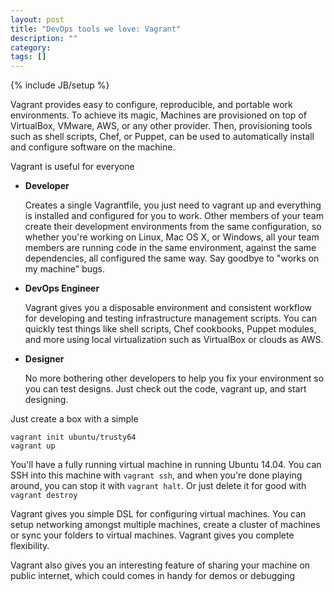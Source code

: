 ```yaml
---
layout: post
title: "DevOps tools we love: Vagrant"
description: ""
category: 
tags: []
---
```

{% include JB/setup %}

Vagrant provides easy to configure, reproducible, and portable work environments.
To achieve its magic, Machines are provisioned on top of VirtualBox, VMware, AWS, or any other provider.
Then, provisioning tools such as shell scripts, Chef, or Puppet, can be used to automatically install and configure software on the machine.

Vagrant is useful for everyone

* **Developer**

  Creates a single Vagrantfile, you just need to vagrant up and everything is installed and configured for you to work.
  Other members of your team create their development environments from the same configuration, so whether you're working on Linux, Mac OS X, or Windows, all your team members are running code in the same environment, against the same dependencies, all configured the same way.
  Say goodbye to "works on my machine" bugs.

* **DevOps Engineer**

  Vagrant gives you a disposable environment and consistent workflow for developing and testing infrastructure management scripts.
  You can quickly test things like shell scripts, Chef cookbooks, Puppet modules, and more using local virtualization such as VirtualBox or clouds as AWS.

* **Designer**

  No more bothering other developers to help you fix your environment so you can test designs. Just check out the code, vagrant up, and start designing.

Just create a box with a simple

```
vagrant init ubuntu/trusty64
vagrant up
```

You'll have a fully running virtual machine in running Ubuntu 14.04.
You can SSH into this machine with ```vagrant ssh```, and when you're done playing around, you can stop it with ```vagrant halt```.
Or just delete it for good with ```vagrant destroy```

Vagrant gives you simple DSL for configuring virtual machines.
You can setup networking amongst multiple machines, create a cluster of machines or sync your folders to virtual machines.
Vagrant gives you complete flexibility.

Vagrant also gives you an interesting feature of sharing your machine on public internet, which could comes in handy for demos or debugging
